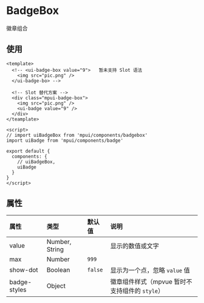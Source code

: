 BadgeBox
===

徽章组合

## 使用

```vue
<template>
  <!-- <ui-badge-box value="9">   暂未支持 Slot 语法
    <img src="pic.png" />
  </ui-badge-bo> -->

  <!-- Slot 替代方案 -->
  <div class="mpui-badge-box">
    <img src="pic.png" />
    <ui-badge value="9" />
  </div>
</teamplate>

<script>
// import uiBadgeBox from 'mpui/components/badgebox'
import uiBadge from 'mpui/components/badge'

export default {
  components: {
    // uiBadgeBox,
    uiBadge
  }
}
</script>
```

## 属性

| 属性 | 类型 | 默认值 | 说明 |
| :-- | :-- | :-- | :-- |
| value | Number, String |   | 显示的数值或文字 |
| max | Number | `999` |   | 最大显示的数值，超过最大值显示为 'MAX+' |
| show-dot | Boolean | `false` | 显示为一个点，忽略 `value` 值 |
| badge-styles | Object |   | 徽章组件样式（mpvue 暂时不支持组件的 `style`） |
